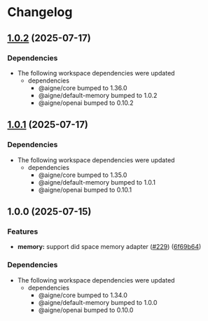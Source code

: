 # Changelog

## [1.0.2](https://github.com/AIGNE-io/aigne-framework/compare/agentic-memory-v1.0.1...agentic-memory-v1.0.2) (2025-07-17)


### Dependencies

* The following workspace dependencies were updated
  * dependencies
    * @aigne/core bumped to 1.36.0
    * @aigne/default-memory bumped to 1.0.2
    * @aigne/openai bumped to 0.10.2

## [1.0.1](https://github.com/AIGNE-io/aigne-framework/compare/agentic-memory-v1.0.0...agentic-memory-v1.0.1) (2025-07-17)


### Dependencies

* The following workspace dependencies were updated
  * dependencies
    * @aigne/core bumped to 1.35.0
    * @aigne/default-memory bumped to 1.0.1
    * @aigne/openai bumped to 0.10.1

## 1.0.0 (2025-07-15)


### Features

* **memory:** support did space memory adapter ([#229](https://github.com/AIGNE-io/aigne-framework/issues/229)) ([6f69b64](https://github.com/AIGNE-io/aigne-framework/commit/6f69b64e98b963db9d6ab5357306b445385eaa68))


### Dependencies

* The following workspace dependencies were updated
  * dependencies
    * @aigne/core bumped to 1.34.0
    * @aigne/default-memory bumped to 1.0.0
    * @aigne/openai bumped to 0.10.0
